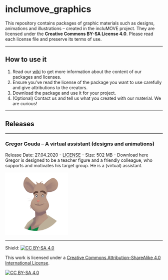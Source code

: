 # inclumove_graphics

This repository contains packages of graphic materials such as designs, animations and illustrations – created in the incluMOVE project. 
They are licensed under the **Creative Commons BY-SA License 4.0**. Please read each license file and preserve its terms of use.

---

## How to use it
1. Read our [wiki](../../wiki) to get more information about the content of our packages and licenses. 
2. Ensure you've read the license of the package you want to use carefully and give attributions to the creators. 
3. Download the package and use it for your project. 
4. (Optional) Contact us and tell us what you created with our material. We are curious!

---

## Releases 

***
### Gregor Gouda – A virtual assistant (designs and animations)
Release Date: 27.04.2020 - [LICENSE](LICENSE-GREGOR-GOUDA.md) - Size: 502 MB - Download here  
Gregor is designed to be a teacher figure and a friendly colleague, who supports and motivates his target group. He is a (virtual) assistant.

<img src="images/gregor_icon.png" width="200px">


---
  
Shield: [![CC BY-SA 4.0][cc-by-sa-shield]][cc-by-sa]

This work is licensed under a [Creative Commons Attribution-ShareAlike 4.0
International License][cc-by-sa].

[![CC BY-SA 4.0][cc-by-sa-image]][cc-by-sa]

[cc-by-sa]: http://creativecommons.org/licenses/by-sa/4.0/
[cc-by-sa-image]: https://licensebuttons.net/l/by-sa/4.0/88x31.png
[cc-by-sa-shield]: https://img.shields.io/badge/License-CC%20BY--SA%204.0-lightgrey.svg
